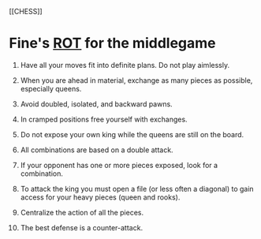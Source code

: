 [[CHESS]]
# Fine's [ROT](ROT.md) for the middlegame

1. Have all your moves fit into definite plans. Do not play aimlessly.

2. When you are ahead in material, exchange as many pieces as possible,
   especially queens.
   
3. Avoid doubled, isolated, and backward pawns.

4. In cramped positions free yourself with exchanges.

5. Do not expose your own king while the queens are still on the board.

6. All combinations are based on a double attack.

7. If your opponent has one or more pieces exposed, look for a combination.

8. To attack the king you must open a file (or less often a diagonal) to gain
   access for your heavy pieces (queen and rooks).
   
9. Centralize the action of all the pieces.

10. The best defense is a counter-attack.
